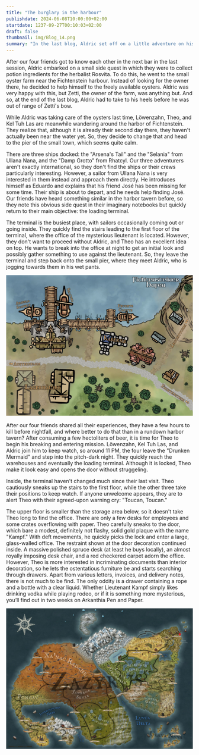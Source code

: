 ```yaml
---
title: "The burglary in the harbour"
publishdate: 2024-06-08T10:00:00+02:00
startdate: 1237-09-27T00:10:03+02:00
draft: false
thumbnail: img/Blog_14.png
summary: "In the last blog, Aldric set off on a little adventure on his own. He explored the oyster farm near Fichtenstein harbour and got to know its owner, Zetti. Today we find out what our other three friends have been up to in the meantime. You can find out why it all ended in a break-in here:"
---
```


After our four friends got to know each other in the next bar in the last session, Aldric embarked on a small side quest in which they were to collect potion ingredients for the herbalist Rosvita. To do this, he went to the small oyster farm near the Fichtenstein harbour. Instead of looking for the owner there, he decided to help himself to the freely available oysters. Aldric was very happy with this, but Zetti, the owner of the farm, was anything but. And so, at the end of the last blog, Aldric had to take to his heels before he was out of range of Zetti's bow.

While Aldric was taking care of the oysters last time, Löwenzahn, Theo, and Kel Tuh Las are meanwhile wandering around the harbor of Fichtenstein. They realize that, although it is already their second day there, they haven't actually been near the water yet. So, they decide to change that and head to the pier of the small town, which seems quite calm. 

There are three ships docked: the "Arsena's Tail" and the "Selania" from Ullana Nana, and the "Damp Grotto" from Rhatcyl. Our three adventurers aren't exactly international, so they don't find the ships or their crews particularly interesting. However, a sailor from Ullana Nana is very interested in them instead and approach them directly. He introduces himself as Eduardo and explains that his friend José has been missing for some time. Their ship is about to depart, and he needs help finding José. Our friends have heard something similar in the harbor tavern before, so they note this obvious side quest in their imaginary notebooks but quickly return to their main objective: the loading terminal. 

The terminal is the busiest place, with sailors occasionally coming out or going inside. They quickly find the stairs leading to the first floor of the terminal, where the office of the mysterious lieutenant is located. However, they don't want to proceed without Aldric, and Theo has an excellent idea on top. He wants to break into the office at night to get an initial look and possibly gather something to use against the lieutenant. So, they leave the terminal and step back onto the small pier, where they meet Aldric, who is jogging towards them in his wet pants.

<div class="img-max center">
  <img class="img-fluid rounded" title="Map Fichtenstein harbor" alt="Map Fichtenstein harbor." src="./img/fichtenstein_hafen.jpg" />
</div>

After our four friends shared all their experiences, they have a few hours to kill before nightfall, and where better to do that than in a rundown harbor tavern? After consuming a few hectoliters of beer, it is time for Theo to begin his breaking and entering mission. Löwenzahn, Kel Tuh Las, and Aldric join him to keep watch, so around 11 PM, the four leave the "Drunken Mermaid" and step into the pitch-dark night. They quickly reach the warehouses and eventually the loading terminal. Although it is locked, Theo make it look easy and opens the door without struggeling.

Inside, the terminal haven't changed much since their last visit. Theo cautiously sneaks up the stairs to the first floor, while the other three take their positions to keep watch. If anyone unwelcome appears, they are to alert Theo with their agreed-upon warning cry: "Toucan, Toucan."

The upper floor is smaller than the storage area below, so it doesn't take Theo long to find the office. There are only a few desks for employees and some crates overflowing with paper. Theo carefully sneaks to the door, which bare a modest, definitely not flashy, solid gold plaque with the name "Kampf." With deft movements, he quickly picks the lock and enter a large, glass-walled office. The restraint shown at the door decoration continued inside. A massive polished spruce desk (at least he buys locally), an almost royally imposing desk chair, and a red checkered carpet adorn the office. However, Theo is more interested in incriminating documents than interior decoration, so he lets the ostentatious furniture be and starts searching through drawers. Apart from various letters, invoices, and delivery notes, there is not much to be find. The only oddity is a drawer containing a rope and a bottle with a clear liquid. Whether Lieutenant Kampf simply likes drinking vodka while playing rodeo, or if it is something more mysterious, you’ll find out in two weeks on Arkanthia Pen and Paper.

<div class="img-max center">
  <img class="img-fluid" title="Worldmap Arkanthia" alt="Worldmap Arkanthia." src="./img/Arkanthia_Full_Map_Fichtenstein_Hafen.jpg" />
</div>
